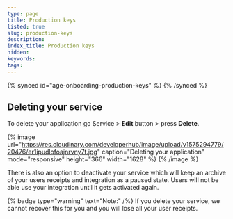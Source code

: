 ```yaml
---
type: page
title: Production keys
listed: true
slug: production-keys
description: 
index_title: Production keys
hidden: 
keywords: 
tags: 
---
```


{% synced id="age-onboarding-production-keys" %}
{% /synced %}

## Deleting your service

To delete your application go Service &gt; **Edit** button &gt; press **Delete**.

{% image url="https://res.cloudinary.com/developerhub/image/upload/v1575294779/20476/er1ipudlofoajnrvny7t.jpg" caption="Deleting your application" mode="responsive" height="366" width="1628" %}
{% /image %}

There is also an option to deactivate your service which will keep an archive of your users receipts and integration as a paused state. Users will not be able use your integration until it gets activated again.

{% badge type="warning" text="Note:" /%} If you delete your service, we cannot recover this for you and you will lose all your user receipts.